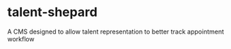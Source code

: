 # talent-shepard
A CMS designed to allow talent representation to better track appointment workflow
